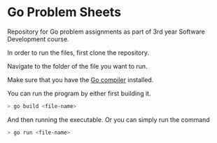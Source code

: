 # Go Problem Sheets
Repository for Go problem assignments as part of 3rd year Software Development course.

In order to run the files, first clone the repository.

Navigate to the folder of the file you want to run.

Make sure that you have the [Go compiler](https://golang.org/dl/)  installed.

You can run the program by either first building it.

```bash
> go build <file-name>
```

And then running the executable.
Or you can simply run the command

```bash
> go run <file-name>
```
